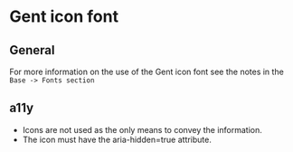 # Gent icon font

## General

For more information on the use of the Gent icon font see the notes in the
`Base -> Fonts section`

## a11y

* Icons are not used as the only means to convey the information.
* The icon must have the aria-hidden=true attribute.
